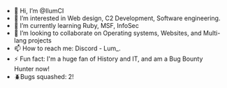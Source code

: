 - 👋 Hi, I’m @IlumCI
- 👀 I’m interested in Web design, C2 Development, Software engineering.
- 🌱 I’m currently learning Ruby, MSF, InfoSec
- 💞️ I’m looking to collaborate on Operating systems, Websites, and Multi-lang projects
- 📫 How to reach me: Discord - Lum_.
- ⚡ Fun fact: I'm a huge fan of History and IT, and am a Bug Bounty Hunter now!
- 🪲Bugs squashed: 2!


<!---
IlumCI/IlumCI is a ✨ special ✨ repository because its `README.md` (this file) appears on your GitHub profile.
You can click the Preview link to take a look at your changes.
--->
